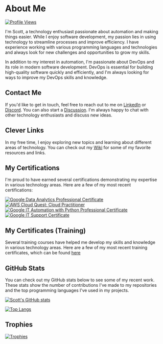 # About Me

[![Profile Views](https://komarev.com/ghpvc/?username=ShoGinn&abbreviated=true)](https://github.com/antonkomarev/github-profile-views-counter)

I'm Scott, a technology enthusiast passionate about automation and making things easier. While I enjoy software development, my passion lies in using technology to streamline processes and improve efficiency. I have experience working with various programming languages and technologies and always look for new challenges and opportunities to grow my skills.

In addition to my interest in automation, I'm passionate about DevOps and its role in modern software development. DevOps is essential for building high-quality software quickly and efficiently, and I'm always looking for ways to improve my DevOps skills and knowledge.

## Contact Me

If you'd like to get in touch, feel free to reach out to me on [LinkedIn](https://www.linkedin.com/in/scottdginn) or [Discord](https://discordapp.com/users/385709374422777856). You can also start a [Discussion](https://github.com/ShoGinn/ShoGinn/discussions). I'm always happy to chat with other technology enthusiasts and discuss new ideas.

## Clever Links

In my free time, I enjoy exploring new topics and learning about different areas of technology. You can check out my [Wiki](https://github.com/ShoGinn/shoginn.github.io/wiki) for some of my favorite resources and links.

## My Certifications

I'm proud to have earned several certifications demonstrating my expertise in various technology areas. Here are a few of my most recent certifications:

<!--START_SECTION:badges-->
[![Google Data Analytics Professional Certificate](https://images.credly.com/size/110x110/images/d41de2b7-cbc2-47ec-bcf1-ebecbe83872f/GCC_badge_DA_1000x1000.png)](http://www.credly.com/badges/bb559bbc-5902-4773-936e-c635f2394b12 "Google Data Analytics Professional Certificate")
[![AWS Cloud Quest: Cloud Practitioner](https://images.credly.com/size/110x110/images/2784d0d8-327c-406f-971e-9f0e15097003/image.png)](http://www.credly.com/badges/4f26ff8e-77c7-4f7a-a5f1-0db1fdaa17e1 "AWS Cloud Quest: Cloud Practitioner")
[![Google IT Automation with Python Professional Certificate](https://images.credly.com/size/110x110/images/efbdc0d6-b46e-4e3c-8cf8-2314d8a5b971/GCC_badge_python_1000x1000.png)](http://www.credly.com/badges/07a1e15b-f6b2-46ad-bd51-9849d870b62c "Google IT Automation with Python Professional Certificate")
[![Google IT Support Certificate](https://images.credly.com/size/110x110/images/ae2f5bae-b110-4ea1-8e26-77cf5f76c81e/GCC_badge_IT_Support_1000x1000.png)](http://www.credly.com/badges/61d03ea5-f26e-4c61-90a7-5cf57e91a919 "Google IT Support Certificate")
<!--END_SECTION:badges-->

## My Certificates (Training)

Several training courses have helped me develop my skills and knowledge in various technology areas. Here are a few of my most recent training certificates, which can be found [here](certificates/README.md)

## GitHub Stats

You can check out my GitHub stats below to see some of my recent work. These stats show the number of contributions I've made to my repositories and the top programming languages I've used in my projects.

[![Scott's GitHub stats](https://github-readme-stats.vercel.app/api?username=shoginn&count_private=true&theme=transparent)](https://github.com/anuraghazra/github-readme-stats)

[![Top Langs](https://github-readme-stats.vercel.app//api/top-langs/?username=shoginn&layout=compact&theme=transparent)](https://github.com/anuraghazra/github-readme-stats)

## Trophies

[![Trophies](https://github-profile-trophy.vercel.app/?username=ShoGinn&theme=darkhub&no-bg=true&no-frame=true)](https://github.com/ryo-ma/github-profile-trophy)
